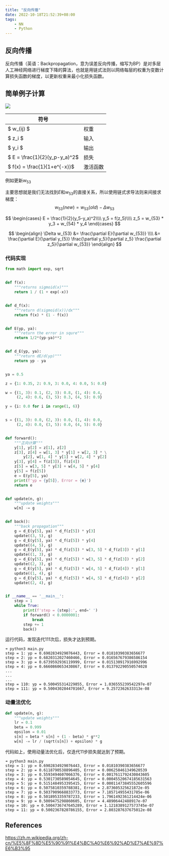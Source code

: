 ```yaml
---
title: "反向传播"
date: 2022-10-18T21:52:39+08:00
tags:
    - NN
    - Python
---
```


## 反向传播

反向传播（英语：Backpropagation，意为误差反向传播，缩写为BP）是对多层人工神经网络进行梯度下降的算法，也就是用链式法则以网络每层的权重为变数计算损失函数的梯度，以更新权重来最小化损失函数。

## 简单例子计算

![](https://p0.meituan.net/dpplatform/0102258668e345eee83a8459eaa8b95528740.png)

符号 | |
-- | -- 
$ w_{ij} $ | 权重
$ z_i $ | 输入
$ y_i $ | 输出
$ E = \frac{1}{2}(y_p-y_a)^2$ | 损失
$ f(x) = \frac{1}{1+e^{-x}}$ | 激活函数 

例如更新$w_{53}$

主要思想就是我们无法找到$E$和$w_{53}$的直接关系，所以使用链式求导法则来间接求梯度：
$$
w_{53}(new) = w_{53}(old) - \Delta w_{53}
$$

$$
\begin{cases}
   E = \frac{1}{2}(y_5-y_a)^2\\\\
   y_5 = f(z_5)\\\\
   z_5 = w_{53} * y_3 + w_{54} * y_4
\end{cases}
$$

$$
\begin{align}
    \Delta w_{53} &= \frac{\partial E}{\partial w_{53}} \\\\
                  &= \frac{\partial E}{\partial y_{5}} \frac{\partial y_5}{\partial z_5} \frac{\partial z_5}{\partial w_{53}}
\end{align}
$$

### 代码实现

```python
from math import exp, sqrt


def f(x):
    """returns sigmoid(x)"""
    return 1 / (1 + exp(-x))


def d_f(x):
    """return d(sigmoid(x))/dx"""
    return f(x) * (1 - f(x))


def E(yp, ya):
    """return the error in squre"""
    return 1/2*(yp-ya)**2


def d_E(yp, ya):
    """return dE/d(yp)"""
    return yp - ya


ya = 0.5

z = {1: 0.35, 2: 0.9, 3: 0.0, 4: 0.0, 5: 0.0}

w = {(1, 3): 0.1, (2, 3): 0.8, (1, 4): 0.4,
     (2, 4): 0.6, (3, 5): 0.3, (4, 5): 0.9}

y = {i: 0.0 for i in range(1, 6)}


s = {(1, 3): 0.0, (2, 3): 0.0, (1, 4): 0.0,
     (2, 4): 0.0, (3, 5): 0.0, (4, 5): 0.0}


def forward():
    """正向计算"""
    y[1], y[2] = z[1], z[2]
    z[3], z[4] = w[1, 3] * y[1] + w[2, 3] * \
        y[2], w[1, 4] * y[1] + w[2, 4] * y[2]
    y[3], y[4] = f(z[3]), f(z[4])
    z[5] = w[3, 5] * y[3] + w[4, 5] * y[4]
    y[5] = f(z[5])
    e = E(y[5], ya)
    print(f'yp = {y[5]}, Error = {e}')
    return e


def update(n, g):
    """update weights"""
    w[n] -= g


def back():
    """back propagation"""
    g = d_E(y[5], ya) * d_f(z[5]) * y[3]
    update((3, 5), g)
    g = d_E(y[5], ya) * d_f(z[5]) * y[4]
    update((4, 5), g)
    g = d_E(y[5], ya) * d_f(z[5]) * w[3, 5] * d_f(z[3]) * y[1]
    update((1, 3), g)
    g = d_E(y[5], ya) * d_f(z[5]) * w[3, 5] * d_f(z[3]) * y[2]
    update((2, 3), g)
    g = d_E(y[5], ya) * d_f(z[5]) * w[4, 5] * d_f(z[4]) * y[1]
    update((1, 4), g)
    g = d_E(y[5], ya) * d_f(z[5]) * w[4, 5] * d_f(z[4]) * y[2]
    update((2, 4), g)


if __name__ == '__main__':
    step = 1
    while True:
        print(f'step = {step}:', end=' ')
        if forward() < 0.0000001:
            break
        step += 1
        back()
```

运行代码，发现迭代111次后，损失才达到预期。

```terminal
➜ python3 main.py
step = 1: yp = 0.6902834929076443, Error = 0.01810390383656677
step = 2: yp = 0.6820312027460466, Error = 0.016567679386586154
step = 3: yp = 0.6739592936119999, Error = 0.015130917916992996
step = 4: yp = 0.6660860653430867, Error = 0.013792290550574028
...
...
...
step = 110: yp = 0.500455314229855, Error = 1.036555239542297e-07
step = 111: yp = 0.5004302844701667, Error = 9.2572362633313e-08
```

### 动量法优化

```python
def update(n, g):
    """update weights"""
    lr = 0.1
    beta = 0.999
    epsilon = 0.01
    s[n] = beta * s[n] + (1 - beta) * g**2
    w[n] -= lr / (sqrt(s[n]) + epsilon) * g
```

代码如上，使用动量法优化后，仅迭代11步损失就达到了预期。

```terminal
➜ python3 main.py
step = 1: yp = 0.6902834929076443, Error = 0.01810390383656677
step = 2: yp = 0.6118790538896405, Error = 0.006258461349620539
step = 3: yp = 0.5593494607066376, Error = 0.0017611792430843605
step = 4: yp = 0.5301730589054645, Error = 0.00045520674185631563
step = 5: yp = 0.5151484953395415, Error = 0.00011473845552605596
step = 6: yp = 0.5075810359788381, Error = 2.873605325621872e-05
step = 7: yp = 0.5037909668833773, Error = 7.185714955431785e-06
step = 8: yp = 0.5018953359787233, Error = 1.7961492361214424e-06
step = 9: yp = 0.5009475298860605, Error = 4.48906442488917e-07
step = 10: yp = 0.5004736747645289, Error = 1.1218389127573745e-07
step = 11: yp = 0.5002367820786155, Error = 2.803287637675012e-08
```

## References

<https://zh.m.wikipedia.org/zh-cn/%E5%8F%8D%E5%90%91%E4%BC%A0%E6%92%AD%E7%AE%97%E6%B3%95>
